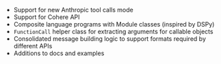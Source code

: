  - Support for new Anthropic tool calls mode 
 - Support for Cohere API
 - Composite language programs with Module classes (inspired by DSPy)
 - `FunctionCall` helper class for extracting arguments for callable objects
 - Consolidated message building logic to support formats required by different APIs
 - Additions to docs and examples
